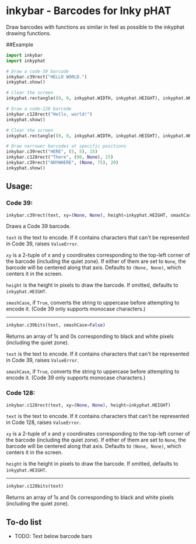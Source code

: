 # inkybar - Barcodes for Inky pHAT

Draw barcodes with functions as similar in feel as possible to the inkyphat drawing functions.

##Example

```python
import inkybar
import inkyphat

# Draw a code-39 barcode
inkybar.c39rect("HELLO WORLD.")
inkyphat.show()

# Clear the screen
inkyphat.rectangle((0, 0, inkyphat.WIDTH, inkyphat.HEIGHT), inkyphat.WHITE)

# Draw a code-128 barcode
inkybar.c128rect("Hello, world!")
inkyphat.show()

# Clear the screen
inkyphat.rectangle((0, 0, inkyphat.WIDTH, inkyphat.HEIGHT), inkyphat.WHITE)

# Draw narrower barcodes at specific positions
inkybar.c39rect("HERE", (5, 5), 15)
inkybar.c128rect("There", (90, None), 25)
inkybar.c39rect("ANYWHERE", (None, 75), 20)
inkyphat.show()
```

## Usage:

### Code 39:

```python
inkybar.c39rect(text, xy=(None, None), height=inkyphat.HEIGHT, smashCase=False)
```

Draws a Code 39 barcode.

`text` is the text to encode. If it contains characters that can't be represented in Code 39, raises `ValueError`.

`xy` is a 2-tuple of x and y coordinates corresponding to the top-left corner of the barcode (including the quiet zone). If either of them are set to `None`, the barcode will be centered along that axis. Defaults to `(None, None)`, which centers it in the screen.

`height` is the height in pixels to draw the barcode. If omitted, defaults to `inkyphat.HEIGHT`.

`smashCase`, if `True`, converts the string to uppercase before attempting to encode it. (Code 39 only supports monocase characters.)

---

```python
inkybar.c39bits(text, smashCase=False)
```

Returns an array of 1s and 0s corresponding to black and white pixels (including the quiet zone).

`text` is the text to encode. If it contains characters that can't be represented in Code 39, raises `ValueError`.

`smashCase`, if `True`, converts the string to uppercase before attempting to encode it. (Code 39 only supports monocase characters.)

### Code 128:

```python
inkybar.c128rect(text, xy=(None, None), height=inkyphat.HEIGHT)
```

`text` is the text to encode. If it contains characters that can't be represented in Code 128, raises `ValueError`.

`xy` is a 2-tuple of x and y coordinates corresponding to the top-left corner of the barcode (including the quiet zone). If either of them are set to `None`, the barcode will be centered along that axis. Defaults to `(None, None)`, which centers it in the screen.

`height` is the height in pixels to draw the barcode. If omitted, defaults to `inkyphat.HEIGHT`.

---

```python
inkybar.c128bits(text)
```

Returns an array of 1s and 0s corresponding to black and white pixels (including the quiet zone).

## To-do list
* TODO: Text below barcode bars
